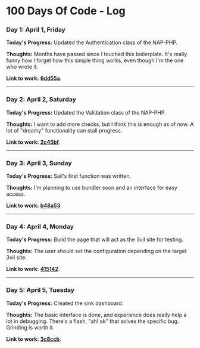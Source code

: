# 100 Days Of Code - Log

### Day 1:  April 1, Friday

**Today's Progress:** Updated the Authentication class of the NAP-PHP.

**Thoughts:** Months have passed since I touched this boilerplate. It's really funny how I forget how this simple thing works, even though I'm the one who wrote it.

**Link to work:** [**6dd55a**](https://github.com/frozeeen/Nap-PHP/tree/6dd55ab2b4ea3fb8277bc8375c3b65498ee903d1).

---

### Day 2:  April 2, Saturday

**Today's Progress:** Updated the Validation class of the NAP-PHP.

**Thoughts:** I want to add more checks, but I think this is enough as of now. A lot of "dreamy" functionality can stall progress.

**Link to work:** [**2c45bf**](https://github.com/frozeeen/Nap-PHP/tree/2c45bf31c84ce9c5ee724c3ba2d3aa6604fd1cd1).

---

### Day 3:  April 3, Sunday

**Today's Progress:** Sail's first function was written.

**Thoughts:** I'm planning to use bundler soon and an interface for easy access.

**Link to work:** [**b48a53**](https://github.com/frozeeen/sink/tree/b48a53408ac534435a08c0412e5ba609a0b4ec77).

---

### Day 4:  April 4, Monday

**Today's Progress:** Build the page that will act as the 3vil site for testing.

**Thoughts:** The user should set the configuration depending on the target 3vil site.

**Link to work:** [**415142**](https://github.com/frozeeen/sink/tree/415142d3d1bb0dc53e59870817e672e4a0afe9b3).

---

### Day 5:  April 5, Tuesday

**Today's Progress:** Created the sink dashboard.

**Thoughts:** The basic interface is done, and experience does really help a lot in debugging. There's a flash, "ah! ok" that solves the specific bug. Grinding is worth it.

**Link to work:** [**3c8ccb**](https://github.com/frozeeen/sink/tree/3c8ccb465d3cf8d7b8f721fba3229e831a069a62).
